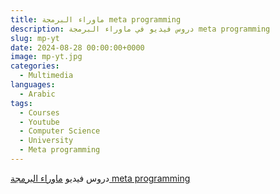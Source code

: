```yaml
---
title: ماوراء البرمجة meta programming 
description: دروس فيديو في ماوراء البرمجة meta programming
slug: mp-yt
date: 2024-08-28 00:00:00+0000
image: mp-yt.jpg
categories:
  - Multimedia
languages:
  - Arabic
tags:
  - Courses
  - Youtube
  - Computer Science
  - University
  - Meta programming
---
```


دروس فيديو [ماوراء البرمجة meta programming](https://www.youtube.com/playlist?list=PL6rWyhpXGJmeCDmDMBRUs8kLBAJ0ayrew)



